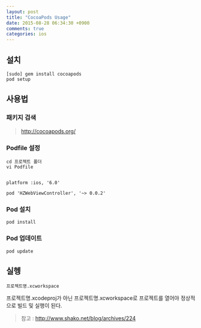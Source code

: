 ```yaml
---
layout: post
title: "CocoaPods Usage"
date: 2015-08-28 06:34:30 +0900
comments: true
categories: ios
---
```

설치
---

	[sudo] gem install cocoapods
	pod setup


사용법
----

### 패키지 검색

> http://cocoapods.org/

### Podfile 설정

	cd 프로젝트 폴더
	vi Podfile


	platform :ios, '6.0'

	pod 'HZWebViewController', '~> 0.0.2'

### Pod 설치

	pod install

### Pod 업데이트

	pod update


실헹
---

	프로젝트명.xcworkspace

프로젝트명.xcodeproj가 아닌 프로젝트명.xcworkspace로 프로젝트를 열어야 정상적으로 빌드 및 실행이 된다.


> 참고 : http://www.shako.net/blog/archives/224
